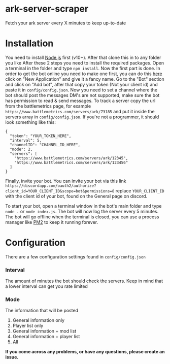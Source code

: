 # ark-server-scraper
Fetch your ark server every X minutes to keep up-to-date

# Installation
You need to install [Node.js](https://nodejs.org/en/download/) first (v10+). After that clone this in to any folder you like
After these 2 steps you need to install the required packages. Open a terminal in the folder and type `npm install`.
Now the first part is done. In order to get the bot online you need to make one first, you can do this [here](https://discordapp.com/developers/applications/) click on "New Application" and give it a fancy name.
Go to the "Bot" section and click on "Add bot", after that copy your token (Not your client id) and paste it in `config/config.json`. Now you need to set a channel where the bot should post the messages
DM's are not supported, make sure the bot has permission to read & send messages. To track a server copy the url from the battlemetrics page, for example ```https://www.battlemetrics.com/servers/ark/73185```
and put it inside the servers array in `config/config.json`. If you're not a programmer, it should look something like this:
```   
{
  "token": "YOUR_TOKEN_HERE",
  "interval": 5,
  "channelID": "CHANNEL_ID_HERE",
  "mode": 2,
  "servers": [
    "https://www.battlemetrics.com/servers/ark/12345",
    "https://www.battlemetrics.com/servers/ark/123456"
  ]
}
```
Finally, invite your bot. You can invite your bot via this link
```https://discordapp.com/oauth2/authorize?client_id=YOUR_CLIENT_ID&scope=bot&permissions=8```
replace `YOUR_CLIENT_ID` with the client id of your bot, found on the General page on discord.

To start your bot, open a terminal window in the bot's main folder and type `node .` or `node index.js`. The bot will now log the server every 5 minutes.
The bot will go offline when the terminal is closed, you can use a process manager like [PM2](https://www.npmjs.com/package/pm2) to keep it running forever.

# Configuration
There are a few configuration settings found in `config/config.json`
### Interval
The amount of minutes the bot should check the servers. Keep in mind that a lower interval can get you rate limited
### Mode
The information that will be posted
1. General information only
2. Player list only
3. General information + mod list
4. General information + player list
5. All

**If you come across any problems, or have any questions, please create an issue.**
